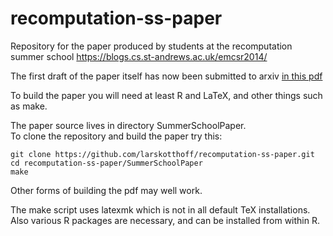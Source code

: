 recomputation-ss-paper
======================

Repository for the paper produced by students at the recomputation summer school https://blogs.cs.st-andrews.ac.uk/emcsr2014/

The first draft of the paper itself has now been submitted to arxiv 
[in this pdf](https://github.com/larskotthoff/recomputation-ss-paper/blob/master/SummerSchoolPaper/Preprints/arxiv1.pdf?raw=true)

To build the paper you will need at least R and LaTeX, and other things such as make.

The paper source lives in directory SummerSchoolPaper.  
To clone the repository and build the paper try this:

    git clone https://github.com/larskotthoff/recomputation-ss-paper.git
    cd recomputation-ss-paper/SummerSchoolPaper
    make

Other forms of building the pdf may well work.

The make script uses latexmk which is not in all default TeX installations.  Also various R packages are necessary, and can be installed 
from within R.


